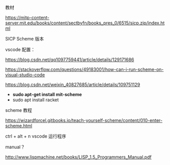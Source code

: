 

教材

https://mitp-content-server.mit.edu/books/content/sectbyfn/books_pres_0/6515/sicp.zip/index.html

SICP Scheme 版本

vscode 配置：

https://blog.csdn.net/qq1097759441/article/details/129171686

https://stackoverflow.com/questions/49183001/how-can-i-run-scheme-on-visual-studio-code

https://blog.csdn.net/weixin_40827685/article/details/109751129

- **sudo apt-get install mit-scheme**
- sudo apt install racket



scheme 教程

https://wizardforcel.gitbooks.io/teach-yourself-scheme/content/010-enter-scheme.html



ctrl + alt + n  vscode 运行程序



manual？

http://www.lispmachine.net/books/LISP_1.5_Programmers_Manual.pdf
